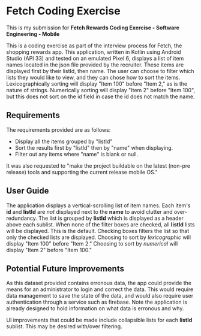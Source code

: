# Fetch Coding Exercise
This is my submission for **Fetch Rewards Coding Exercise - Software Engineering - Mobile**

This is a coding exercise as part of the interview process for Fetch, the shopping rewards app. This application, written in Kotlin using Android Studio (API 33) and tested on an emulated Pixel 6, displays a list of item names located in the json file provided by the recruiter. These items are displayed first by their listId, then name. The user can choose to filter which lists they would like to view, and they can chose how to sort the items. Lexicographically sorting will display "Item 100" before "Item 2," as is the nature of strings. Numerically sorting will display "Item 2" before "Item 100", but this does not sort on the id field in case the id does not match the name.

## Requirements
The requirements provided are as follows:
- Display all the items grouped by "listId"
- Sort the results first by "listId" then by "name" when displaying.
- Filter out any items where "name" is blank or null.

It was also requested to "make the project buildable on the latest (non-pre release) tools and supporting the current release mobile OS."

## User Guide
The application displays a vertical-scrolling list of item names. Each item's **id** and **listId** are *not* displayed next to the **name** to avoid clutter and over-redundancy.
The list is grouped by **listId** which is displayed as a header above each sublist.
When none of the filter boxes are checked, all **listId** lists will be displayed. This is the default.
Checking boxes filters the list so that only the checked lists are displayed.
Choosing to sort by *lexicographic* will display "Item 100" before "Item 2."
Choosing to sort by *numerical* will display "Item 2" before "Item 100."

## Potential Future Improvements
As this dataset provided contains erronous data, the app could provide the means for an administrator to login and correct the data. This would require data management to save the state of the data, and would also require user authentication through a service such as firebase. Note the application is already designed to hold information on what data is erronous and why.

UI improvements that could be made include collapsible lists for each **listId** sublist. This may be desired with/over filtering.